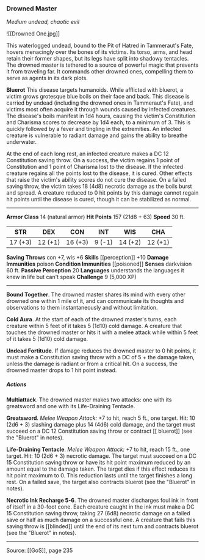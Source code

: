 ### Drowned Master
_Medium undead, chaotic evil_

![[Drowned One.jpg]]

This waterlogged undead, bound to the Pit of Hatred in Tammeraut's Fate, hovers menacingly over the bones of its victims. Its torso, arms, and head retain their former shapes, but its legs have split into shadowy tentacles. The drowned master is tethered to a source of powerful magic that prevents it from traveling far. It commands other drowned ones, compelling them to serve as agents in its dark plots.


**Bluerot** This disease targets humanoids. While afflicted with bluerot, a victim grows grotesque blue boils on their face and back. This disease is carried by undead (including the drowned ones in Tammeraut's Fate), and victims most often acquire it through wounds caused by infected creatures. The disease's boils manifest in 1d4 hours, causing the victim's Constitution and Charisma scores to decrease by 1d4 each, to a minimum of 3. This is quickly followed by a fever and tingling in the extremities. An infected creature is vulnerable to radiant damage and gains the ability to breathe underwater.

At the end of each long rest, an infected creature makes a DC 12 Constitution saving throw. On a success, the victim regains 1 point of Constitution and 1 point of Charisma lost to the disease. If the infected creature regains all the points lost to the disease, it is cured. Other effects that raise the victim's ability scores do not cure the disease. On a failed saving throw, the victim takes 18 (4d8) necrotic damage as the boils burst and spread. A creature reduced to 0 hit points by this damage cannot regain hit points until the disease is cured, though it can be stabilized as normal.






---

**Armor Class** 14 (natural armor)
**Hit Points** 157 (21d8 + 63)
**Speed** 30 ft.

| STR     | DEX     | CON     | INT     | WIS     | CHA     |
|---------|---------|---------|---------|---------|---------|
| 17 (+3) | 12 (+1) | 16 (+3) | 9 (-1) | 14 (+2) | 12 (+1) |

**Saving Throws** con +7, wis +6
**Skills** [[perception]] +10
**Damage Immunities** poison
**Condition Immunities** [[poisoned]]
**Senses** darkvision 60 ft.
**Passive Perception** 20
**Languages** understands the languages it knew in life but can't speak
**Challenge** 9 (5,000 XP)

---

**Bound Together**. The drowned master shares its mind with every other drowned one within 1 mile of it, and can communicate its thoughts and observations to them instantaneously and without limitation.

**Cold Aura**. At the start of each of the drowned master's turns, each creature within 5 feet of it takes 5 (1d10) cold damage. A creature that touches the drowned master or hits it with a melee attack while within 5 feet of it takes 5 (1d10) cold damage.

**Undead Fortitude**. If damage reduces the drowned master to 0 hit points, it must make a Constitution saving throw with a DC of 5 + the damage taken, unless the damage is radiant or from a critical hit. On a success, the drowned master drops to 1 hit point instead.

##### Actions
**Multiattack**. The drowned master makes two attacks: one with its greatsword and one with its Life-Draining Tentacle.

**Greatsword**. _Melee Weapon Attack:_ +7 to hit, reach 5 ft., one target. Hit: 10 (2d6 + 3) slashing damage plus 14 (4d6) cold damage, and the target must succeed on a DC 12 Constitution saving throw or contract [[ bluerot]] (see the "Bluerot" in notes).

**Life-Draining Tentacle**. _Melee Weapon Attack:_ +7 to hit, reach 15 ft., one target. Hit: 10 (2d6 + 3) necrotic damage. The target must succeed on a DC 15 Constitution saving throw or have its hit point maximum reduced by an amount equal to the damage taken. The target dies if this effect reduces its hit point maximum to 0. This reduction lasts until the target finishes a long rest. On a failed save, the target also contracts bluerot (see the "Bluerot" in notes).

**Necrotic Ink Recharge 5-6**. The drowned master discharges foul ink in front of itself in a 30-foot cone. Each creature caught in the ink must make a DC 15 Constitution saving throw, taking 27 (6d8) necrotic damage on a failed save or half as much damage on a successful one. A creature that fails this saving throw is [[blinded]] until the end of its next turn and contracts bluerot (see the "Bluerot" in notes).


---

Source: [[GoS]], page 235